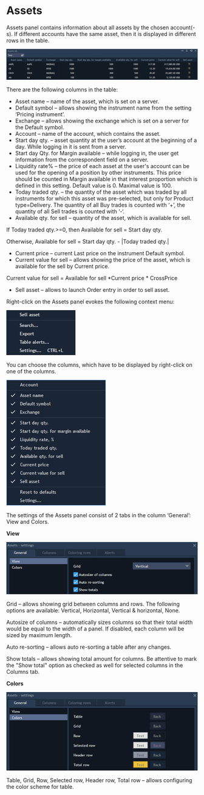 # Assets

Assets panel contains information about all assets by the chosen account\(-s\). If different accounts have the same asset, then it is displayed in different rows in the table.

![](../../.gitbook/assets/new-assets.png)


There are the following columns in the table:

* Asset name – name of the asset, which is set on a server.
* Default symbol – allows showing the instrument name from the setting ‘Pricing instrument’.
* Exchange – allows showing the exchange which is set on a server for the Default symbol.
* Account – name of the account, which contains the asset.
* Start day qty. – asset quantity at the user’s account at the beginning of a day. While logging in it is sent from a server.
* Start day Qty. for Margin available – while logging in, the user get information from the correspondent field on a server.
* Liquidity rate% – the price of each asset at the user's account can be used for the opening of a position by other instruments. This price should be counted in Margin available in that interest proportion which is defined in this setting. Default value is 0. Maximal value is 100.
* Today traded qty. – the quantity of the asset which was traded by all instruments for which this asset was pre-selected, but only for Product type=Delivery. The quantity of all Buy trades is counted with ‘+’, the quantity of all Sell trades is counted with ‘-‘.
* Available qty. for sell – quantity of the asset, which is available for sell.

If Today traded qty.&gt;=0, then Available for sell = Start day qty.

Otherwise, Available for sell = Start day qty. - \|Today traded qty.\|

* Current price – current Last price on the instrument Default symbol.
* Current value for sell – allows showing the price of the asset, which is available for the sell by Current price.

Current value for sell = Available for sell \*Current price \* CrossPrice

* Sell asset – allows to launch Order entry in order to sell asset.

Right-click on the Assets panel evokes the following context menu:

![](../../.gitbook/assets/context-menu-assets.png)


You can choose the columns, which have to be displayed by right-click on one of the columns.

![](../../.gitbook/assets/columns.png)


The settings of the Assets panel consist of 2 tabs in the column ‘General’: View and Colors.

**View**

![](../../.gitbook/assets/view-assets.png)


Grid – allows showing grid between columns and rows. The following options are available: Vertical, Horizontal, Vertical & horizontal, None.

Autosize of columns – automatically sizes columns so that their total width would be equal to the width of a panel. If disabled, each column will be sized by maximum length.

Auto re-sorting – allows auto re-sorting a table after any changes.

Show totals – allows showing total amount for columns. Be attentive to mark the "Show total" option as checked as well for selected columns in the Columns tab.

**Colors**

![](../../.gitbook/assets/colors-assets.png)


Table, Grid, Row, Selected row, Header row, Total row – allows configuring the color scheme for table.

